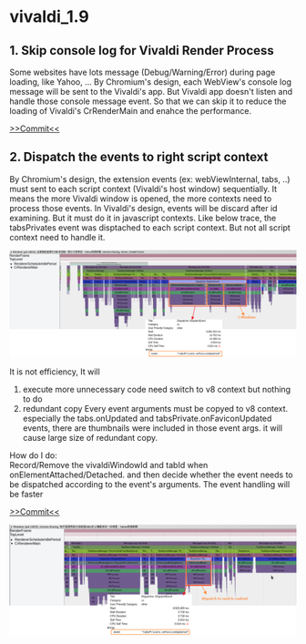 # vivaldi_1.9

## 1. Skip console log for Vivaldi Render Process

Some websites have lots message (Debug/Warning/Error) during page loading, like Yahoo, ...
By Chromium's design, each WebView's console log message will be sent to the Vivaldi's app.
But Vivaldi app doesn't listen and handle those console message event.
So that we can skip it to reduce the loading of Vivaldi's CrRenderMain and enahce the performance.

<a href="https://github.com/WillyYu/vivaldi_1.9/commit/996e6b6a78b3a0e3aeccfa0fd9bdb4bcb6c1e69d"> >>Commit<< </a>

## 2. Dispatch the events to right script context

By Chromium's design, the extension events (ex: webViewInternal, tabs, ..) must sent to each script context (Vivaldi's host window) sequentially. It means the more Vivaldi window is opened, the more contexts need to process those events.
In Vivaldi's design, events will be discard after id examining. But it must do it in javascript contexts.
Like below trace, the tabsPrivates event was disptached to each script context. But not all script context need to handle it.

<img src="https://github.com/WillyYu/vivaldi_1.9/blob/master/image/dispatchEvents.png?raw=true"/>

It is not efficiency, It will
 1. execute more unnecessary code
       need switch to v8 context but nothing to do
 2. redundant copy
    Every event arguments must be copyed to v8 context.
    especially the tabs.onUpdated and tabsPrivate.onFaviconUpdated events, there are thumbnails were included in those event args. it will cause large size of redundant copy.

How do I do:<br>
Record/Remove the vivaldiWindowId and tabId when onElementAttached/Detached. and then decide whether the event needs to be dispatched according to the event's arguments. The event handling will be faster

<a href="https://github.com/WillyYu/vivaldi_1.9/commit/19f15503fdbf9d7161a1aa3f30a7f919fc8b5b0f"> >>Commit<< </a>

<img src="https://github.com/WillyYu/vivaldi_1.9/blob/master/image/dispatchEvents_opt.png?raw=true"/>
